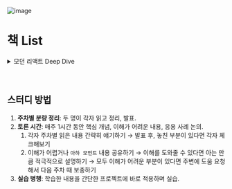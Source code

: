 ![image](https://image.tmdb.org/t/p/original/zpbQGXG8jkxwrnx3QnlugQbs2am.jpg)

# 책 List
<details>
<summary>모던 리액트 Deep Dive</summary>

### **1주차: 리액트의 이해와 환경**

- **들어가며**: 리액트의 역사 및 배경
- **01장 1.1 ~ 1.3**: 자바스크립트의 동등 비교, 함수, 클래스

### **2주차: 자바스크립트 심화**

- **01장 1.4 ~ 1.6**: 클로저, 이벤트 루프와 비동기 통신, 리액트에서 자주 사용하는 문법
- **01장 1.7**: 타입스크립트의 이해 및 활용

### **3주차: 리액트 기본 개념**

- **02장 2.1 ~ 2.2**: JSX와 가상 DOM, 리액트 파이버
- **02장 2.3**: 클래스형 컴포넌트와 함수형 컴포넌트

### **4주차: 렌더링과 최적화**

- **02장 2.4 ~ 2.5**: 리액트 렌더링, 메모이제이션

### **5주차: 리액트 훅**

- **03장 3.1**: 리액트 기본 훅(useState, useEffect 등)
- **03장 3.2**: 사용자 정의 훅과 고차 컴포넌트

### **6주차: 서버 사이드 렌더링**

- **04장 4.1 ~ 4.3**: 서버 사이드 렌더링과 Next.js 이해

### **7주차: 상태 관리**

- **05장 전체**: 리액트 훅을 이용한 상태 관리와 상태 관리 라이브러리(Recoil, Zustand 등)

### **8주차: 디버깅과 도구**

- **06장**: 리액트 개발 도구
- **07장**: 크롬 개발자 도구

### **9주차: 환경 구축**

- **08장**: ESLint, 테스트 도구, 좋은 코드 작성을 위한 환경
- **09장 9.1 ~ 9.3**: Next.js 개발 환경 및 배포

### **10주차: 리액트 버전 업데이트**

- **10장 10.1 ~ 10.2**: 리액트 17, 18 버전의 변경 사항

### **11주차: Next.js 최신 기능**

- **11장 전체**: Next.js 13과 리액트 서버 컴포넌트, 새로운 기능

### **12주차: 웹 성능 개선**

- **12장**: 핵심 웹 지표(LCP, FID, CLS)와 성능 최적화

### **13주차: 성능 측정 도구**

- **13장 전체**: 구글 라이트하우스, WebPageTest, 크롬 개발자 도구 활용

### **14주차: 보안**

- **14장 전체**: 리액트와 웹 보안 (XSS, 보안 헤더 설정 등)

### **15주차: 마무리**

- **15장 전체**: 프로젝트 시작 시 고려할 사항, 리액트의 미래, 리뷰 및 회고
</details>

<br />
<br />

## **스터디 방법**

1. **주차별 분량 정리**: 두 명이 각자 읽고 정리, 발표.
2. **토론 시간**: 매주 1시간 동안 핵심 개념, 이해가 어려운 내용, 응용 사례 논의.
    1. 각자 주차별 읽은 내용 간략히 얘기하기
    → 발표 후, 놓친 부분이 있다면 각자 체크해보기
    2. 이해가 어렵거나 `아하 모먼트` 내용 공유하기 
    → 이해를 도와줄 수 있다면 아는 만큼 적극적으로 설명하기
    → 모두 이해가 어려운 부분이 있다면 주변에 도움 요청해서 다음 주차 때 보충하기
3. **실습 병행**: 학습한 내용을 간단한 프로젝트에 바로 적용하며 실습.

